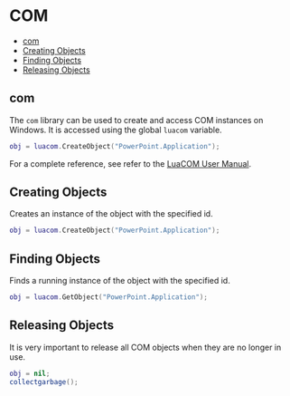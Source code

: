 
# COM
* [com](#com-1)
* [Creating Objects](#Creating-Objects)
* [Finding Objects](#Finding-Objects)
* [Releasing Objects](#Releasing-Objects)



## com
The ``com`` library can be used to create and access COM instances on Windows. It is accessed using the global ``luacom`` variable.

````lua
obj = luacom.CreateObject("PowerPoint.Application");
````

For a complete reference, see refer to the [LuaCOM User Manual](http://www.tecgraf.puc-rio.br/~rcerq/luacom/pub/1.3/luacom-htmldoc/).



## Creating Objects
Creates an instance of the object with the specified id.

````lua
obj = luacom.CreateObject("PowerPoint.Application");
````



## Finding Objects
Finds a running instance of the object with the specified id.

````lua
obj = luacom.GetObject("PowerPoint.Application");
````



## Releasing Objects
It is very important to release all COM objects when they are no longer in use.

````lua
obj = nil;
collectgarbage();
````


